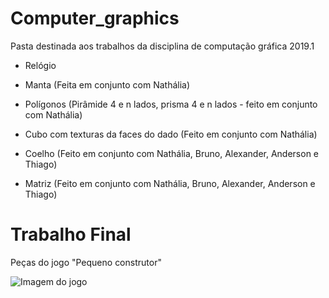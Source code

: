 # Computer_graphics

Pasta destinada aos trabalhos da disciplina de computação gráfica 2019.1

* Relógio

* Manta (Feita em conjunto com Nathália)

* Polígonos (Pirâmide 4 e n lados, prisma 4 e n lados - feito em conjunto com Nathália)

* Cubo com texturas da faces do dado (Feito em conjunto com Nathália)

* Coelho (Feito em conjunto com Nathália, Bruno, Alexander, Anderson e Thiago)

* Matriz (Feito em conjunto com Nathália, Bruno, Alexander, Anderson e Thiago)

# Trabalho Final

Peças do jogo "Pequeno construtor"

![Imagem do jogo](https://i.pinimg.com/originals/a6/98/9c/a6989c41da704550ad0c47255c044408.jpg)
